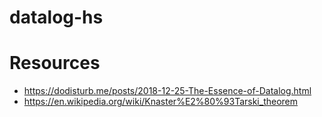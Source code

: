 # datalog-hs

# Resources
  - https://dodisturb.me/posts/2018-12-25-The-Essence-of-Datalog.html
  - https://en.wikipedia.org/wiki/Knaster%E2%80%93Tarski_theorem
